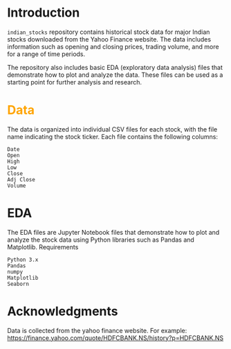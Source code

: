 # **Introduction**
`indian_stocks` repository contains historical stock data for major Indian stocks downloaded from the Yahoo Finance website. The data includes information such as opening and closing prices, trading volume, and more for a range of time periods.

The repository also includes basic EDA (exploratory data analysis) files that demonstrate how to plot and analyze the data. These files can be used as a starting point for further analysis and research.

<h1 style="color:orange">Data</h1>

The data is organized into individual CSV files for each stock, with the file name indicating the stock ticker. Each file contains the following columns:

    Date
    Open
    High
    Low
    Close
    Adj Close
    Volume

# EDA

The EDA files are Jupyter Notebook files that demonstrate how to plot and analyze the stock data using Python libraries such as Pandas and Matplotlib.
Requirements

    Python 3.x
    Pandas
    numpy
    Matplotlib
    Seaborn
    

# Acknowledgments

Data is collected from the yahoo finance website. For example: https://finance.yahoo.com/quote/HDFCBANK.NS/history?p=HDFCBANK.NS 
